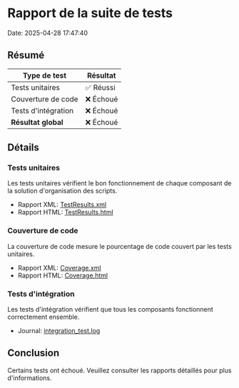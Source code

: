 # Rapport de la suite de tests

Date: 2025-04-28 17:47:40

## Résumé

| Type de test | Résultat |
|--------------|----------|
| Tests unitaires | ✅ Réussi |
| Couverture de code | ❌ Échoué |
| Tests d'intégration | ❌ Échoué |
| **Résultat global** | ❌ Échoué |

## Détails

### Tests unitaires

Les tests unitaires vérifient le bon fonctionnement de chaque composant de la solution d'organisation des scripts.

- Rapport XML: [TestResults.xml](.\reports\tests/TestResults.xml)
- Rapport HTML: [TestResults.html](.\reports\tests/TestResults.html)

### Couverture de code

La couverture de code mesure le pourcentage de code couvert par les tests unitaires.

- Rapport XML: [Coverage.xml](.\reports\coverage/Coverage.xml)
- Rapport HTML: [Coverage.html](.\reports\coverage/Coverage.html)

### Tests d'intégration

Les tests d'intégration vérifient que tous les composants fonctionnent correctement ensemble.

- Journal: [integration_test.log](.\reports\integration/integration_test.log)

## Conclusion

Certains tests ont échoué. Veuillez consulter les rapports détaillés pour plus d'informations.
